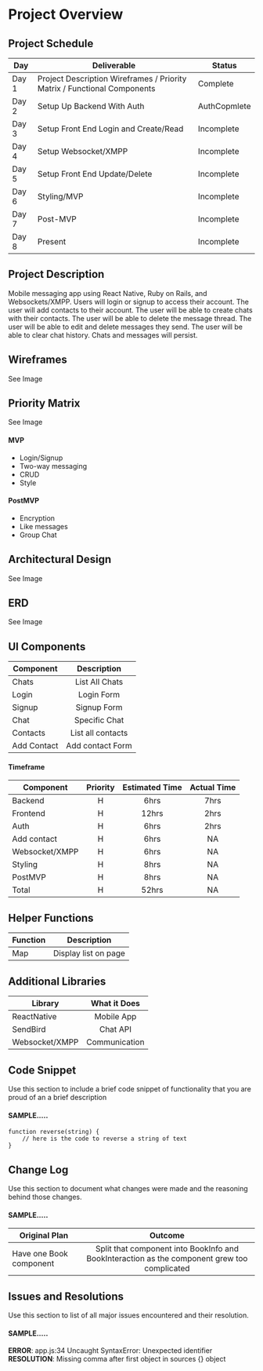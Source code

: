 # Project Overview

## Project Schedule


|  Day | Deliverable | Status
|---|---| ---|
|Day 1| Project Description Wireframes / Priority Matrix / Functional Components | Complete
|Day 2| Setup Up Backend With Auth  | AuthCopmlete
|Day 3| Setup Front End Login and Create/Read| Incomplete
|Day 4| Setup Websocket/XMPP| Incomplete
|Day 5| Setup Front End Update/Delete | Incomplete
|Day 6| Styling/MVP | Incomplete
|Day 7| Post-MVP | Incomplete
|Day 8| Present | Incomplete


## Project Description

Mobile messaging app using React Native, Ruby on Rails, and Websockets/XMPP. Users will login or signup to access their account. The user will add contacts to their account. The user will be able to create chats with their contacts. The user will be able to delete the message thread. The user will be able to edit and delete messages they send. The user will be able to clear chat history. Chats and messages will persist.

## Wireframes
See Image 

## Priority Matrix
See Image
  
#### MVP 

- Login/Signup
- Two-way messaging
- CRUD
- Style

#### PostMVP 

- Encryption
- Like messages 
- Group Chat

## Architectural Design

See Image

## ERD

See Image

## UI Components

| Component | Description | 
| --- | :---: |  
| Chats | List All Chats | 
| Login | Login Form | 
| Signup | Signup Form | 
| Chat | Specific Chat | 
| Contacts | List all contacts| 
| Add Contact | Add contact Form| 


#### Timeframe

| Component | Priority | Estimated Time | Actual Time |
| --- | :---: |  :---: | :---: |
| Backend | H | 6hrs| 7hrs|
| Frontend | H | 12hrs| 2hrs |
| Auth | H | 6hrs| 2hrs |
| Add contact | H | 6hrs| NA |
| Websocket/XMPP | H | 6hrs| NA |
| Styling | H | 8hrs| NA |
| PostMVP | H | 8hrs| NA |
| Total | H | 52hrs| NA | 

## Helper Functions

| Function | Description | 
| --- | :---: |  
| Map | Display list on page | 

## Additional Libraries

| Library | What it Does | 
| --- | :---: |  
| ReactNative | Mobile App | 
| SendBird | Chat API | 
| Websocket/XMPP | Communication | 


## Code Snippet

Use this section to include a brief code snippet of functionality that you are proud of an a brief description  

#### SAMPLE.....
```
function reverse(string) {
	// here is the code to reverse a string of text
}
```

## Change Log
 Use this section to document what changes were made and the reasoning behind those changes.  

#### SAMPLE.....
| Original Plan | Outcome | 
| --- | :---: |  
| Have one Book component | Split that component into BookInfo and BookInteraction as the component grew too complicated | 

## Issues and Resolutions
 Use this section to list of all major issues encountered and their resolution.

#### SAMPLE.....
**ERROR**: app.js:34 Uncaught SyntaxError: Unexpected identifier                                
**RESOLUTION**: Missing comma after first object in sources {} object